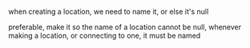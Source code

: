 when creating a location, we need to name it, or else it's null

preferable, make it so the name of a location cannot be null, whenever making a location, or connecting to one, it must be named